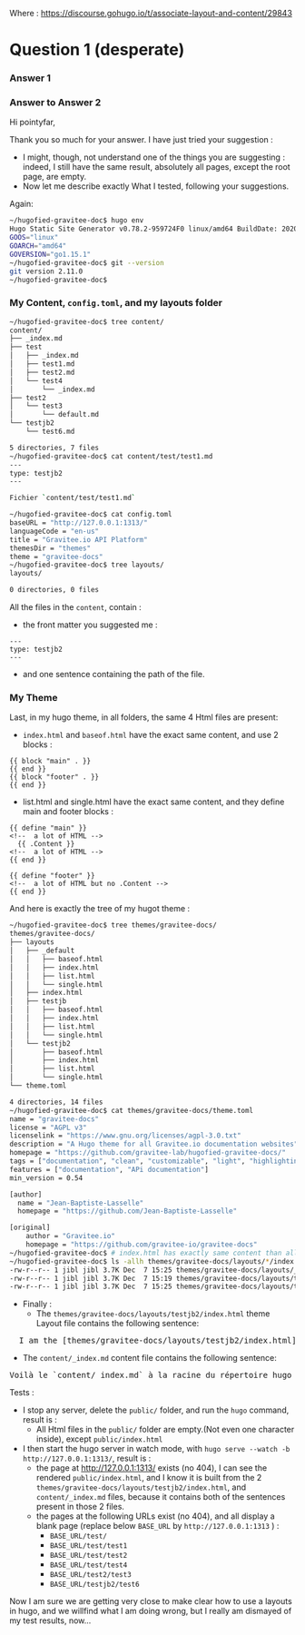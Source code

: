 Where : https://discourse.gohugo.io/t/associate-layout-and-content/29843

# Question 1 (desperate)
### Answer 1

### Answer to Answer 2

Hi pointyfar,

Thank you so much for your answer. I have just tried your suggestion :
* I might, though, not understand one of the things you are suggesting : indeed, I still have the same result, absolutely all pages, except the root page, are empty.
* Now let me describe exactly What I tested, following your suggestions.

Again:

```bash
~/hugofied-gravitee-doc$ hugo env
Hugo Static Site Generator v0.78.2-959724F0 linux/amd64 BuildDate: 2020-11-13T10:08:14Z
GOOS="linux"
GOARCH="amd64"
GOVERSION="go1.15.1"
~/hugofied-gravitee-doc$ git --version
git version 2.11.0
~/hugofied-gravitee-doc$

```

### My Content, `config.toml`, and my layouts folder

```bash
~/hugofied-gravitee-doc$ tree content/
content/
├── _index.md
├── test
│   ├── _index.md
│   ├── test1.md
│   ├── test2.md
│   └── test4
│       └── _index.md
├── test2
│   └── test3
│       └── default.md
└── testjb2
    └── test6.md

5 directories, 7 files
~/hugofied-gravitee-doc$ cat content/test/test1.md
---
type: testjb2
---

Fichier `content/test/test1.md`

~/hugofied-gravitee-doc$ cat config.toml
baseURL = "http://127.0.0.1:1313/"
languageCode = "en-us"
title = "Gravitee.io API Platform"
themesDir = "themes"
theme = "gravitee-docs"
~/hugofied-gravitee-doc$ tree layouts/
layouts/

0 directories, 0 files

```

All the files in the `content`, contain :
* the front matter you suggested me :

```
---
type: testjb2
---
```

* and one sentence containing the path of the file.


### My Theme

Last, in my hugo theme, in all folders, the same 4 Html files are present:
* `index.html` and `baseof.html` have the exact same content, and use 2 blocks :

```
{{ block "main" . }}
{{ end }}
{{ block "footer" . }}
{{ end }}
```
* list.html and single.html have the exact same content, and they define main and footer blocks :

```
{{ define "main" }}
<!--  a lot of HTML -->
  {{ .Content }}
<!--  a lot of HTML -->
{{ end }}

{{ define "footer" }}
<!--  a lot of HTML but no .Content -->
{{ end }}

```
And here is exactly the tree of my hugot theme :
```bash
~/hugofied-gravitee-doc$ tree themes/gravitee-docs/
themes/gravitee-docs/
├── layouts
│   ├── _default
│   │   ├── baseof.html
│   │   ├── index.html
│   │   ├── list.html
│   │   └── single.html
│   ├── index.html
│   ├── testjb
│   │   ├── baseof.html
│   │   ├── index.html
│   │   ├── list.html
│   │   └── single.html
│   └── testjb2
│       ├── baseof.html
│       ├── index.html
│       ├── list.html
│       └── single.html
└── theme.toml

4 directories, 14 files
~/hugofied-gravitee-doc$ cat themes/gravitee-docs/theme.toml
name = "gravitee-docs"
license = "AGPL v3"
licenselink = "https://www.gnu.org/licenses/agpl-3.0.txt"
description = "A Hugo theme for all Gravitee.io documentation websites"
homepage = "https://github.com/gravitee-lab/hugofied-gravitee-docs/"
tags = ["documentation", "clean", "customizable", "light", "highlighting", "minimal", "corporate", "responsive", "simple"]
features = ["documentation", "APi documentation"]
min_version = 0.54

[author]
  name = "Jean-Baptiste-Lasselle"
  homepage = "https://github.com/Jean-Baptiste-Lasselle"

[original]
    author = "Gravitee.io"
    homepage = "https://github.com/gravitee-io/gravitee-docs"
~/hugofied-gravitee-doc$ # index.html has exactly same content than all themes/gravitee-docs/layouts/*/index.html
~/hugofied-gravitee-doc$ ls -allh themes/gravitee-docs/layouts/*/index.html
-rw-r--r-- 1 jibl jibl 3.7K Dec  7 15:25 themes/gravitee-docs/layouts/_default/index.html
-rw-r--r-- 1 jibl jibl 3.7K Dec  7 15:19 themes/gravitee-docs/layouts/testjb2/index.html
-rw-r--r-- 1 jibl jibl 3.7K Dec  7 15:25 themes/gravitee-docs/layouts/testjb/index.html

```

* Finally :
  * The `themes/gravitee-docs/layouts/testjb2/index.html` theme Layout file contains the following sentence:
<pre>
  I am the [themes/gravitee-docs/layouts/testjb2/index.html] file
</pre>
  * The `content/_index.md` content file contains the following sentence:
<pre>
Voilà le `content/_index.md` à la racine du répertoire hugo `content`.
</pre>


Tests :
* I stop any server, delete the `public/` folder, and run the `hugo` command, result is :
  * All Html files in the `public/` folder are empty.(Not even one character inside), except `public/index.html`
* I then start the hugo server in watch mode, with `hugo serve --watch -b http://127.0.0.1:1313/`, result is :
  * the page at http://127.0.0.1:1313/ exists (no 404), I can see the rendered `public/index.html`, and I know it is built from the 2 `themes/gravitee-docs/layouts/testjb2/index.html`, and `content/_index.md` files, because it contains both of the sentences present in those 2 files.
  * the pages at the following URLs exist (no 404), and all display a blank page (replace below `BASE_URL` by `http://127.0.0.1:1313` ) :
    * `BASE_URL/test/`
    * `BASE_URL/test/test1`
    * `BASE_URL/test/test2`
    * `BASE_URL/test/test4`
    * `BASE_URL/test2/test3`
    * `BASE_URL/testjb2/test6`

Now I am sure we are getting very close to make clear how to use a layouts in hugo, and we willfind what I am doing wrong, but I really am dismayed of my test results, now...
